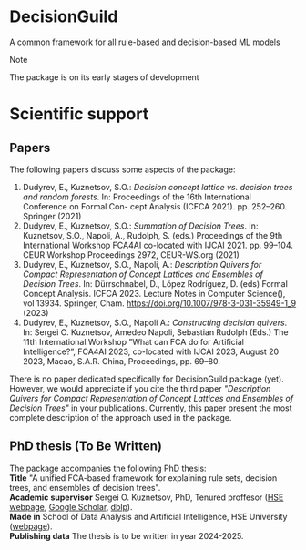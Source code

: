 # DecisionGuild
A common framework for all rule-based and decision-based ML models

> [!NOTE]  
> The package is on its early stages of development

# Scientific support

## Papers
The following papers discuss some aspects of the package:
1. Dudyrev, E., Kuznetsov, S.O.: _Decision concept lattice vs. decision trees and random forests_. In: Proceedings of the 16th International Conference on Formal Con- cept Analysis (ICFCA 2021). pp. 252–260. Springer (2021)
2. Dudyrev, E., Kuznetsov, S.O.: _Summation of Decision Trees_. In: Kuznetsov, S.O., Napoli, A., Rudolph, S. (eds.) Proceedings of the 9th International Workshop FCA4AI co-located with IJCAI 2021. pp. 99–104. CEUR Workshop Proceedings 2972, CEUR-WS.org (2021)
3. Dudyrev, E., Kuznetsov, S.O., Napoli, A.: _Description Quivers for Compact Representation of Concept Lattices and Ensembles of Decision Trees_. In: Dürrschnabel, D., López Rodríguez, D. (eds) Formal Concept Analysis. ICFCA 2023. Lecture Notes in Computer Science(), vol 13934. Springer, Cham. https://doi.org/10.1007/978-3-031-35949-1_9 (2023)
4. Dudyrev, E., Kuznetsov, S.O., Napoli A.: _Constructing decision quivers_. In: Sergei O. Kuznetsov, Amedeo Napoli, Sebastian Rudolph (Eds.) The 11th International Workshop ”What can FCA do for Artificial Intelligence?”, FCA4AI 2023, co-located with IJCAI 2023, August 20 2023, Macao, S.A.R. China, Proceedings, pp. 69–80.

There is no paper dedicated specifically for DecisionGuild package (yet). However, we would appreciate if you cite the third paper _"Description Quivers for Compact Representation of Concept Lattices and Ensembles of Decision Trees"_ in your publications. Currently, this paper present the most complete description of the approach used in the package.

## PhD thesis (To Be Written)
The package accompanies the following PhD thesis:\
**Title** "A unified FCA-based framework for explaining rule sets, decision trees, and ensembles of decision trees".\
**Academic supervisor** Sergei O. Kuznetsov, PhD, Tenured proffesor ([HSE webpage](https://www.hse.ru/en/staff/skuznetsov), [Google Scholar](https://scholar.google.com/citations?user=PK5Qz0cAAAAJ&hl=en&oi=ao), [dblp](https://dblp.org/pid/51/2300.html)).\
**Made in** School of Data Analysis and Artificial Intelligence, HSE University ([webpage](https://cs.hse.ru/en/ai/)).\
**Publishing data** The thesis is to be written in year 2024-2025.
